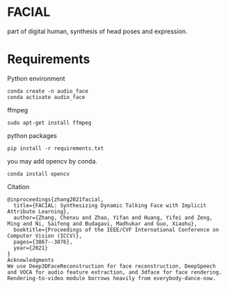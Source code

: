 # FACIAL
part of digital human, synthesis of head poses and expression. 
# Requirements  
Python environment  

``` 
conda create -n audio_face  
conda activate audio_face  
``` 

ffmpeg  
``` 
sudo apt-get install ffmpeg  
``` 

python packages  
``` 
pip install -r requirements.txt  
``` 

you may add opencv by conda.  
``` 
conda install opencv  
``` 

Citation  

``` 
@inproceedings{zhang2021facial,
  title={FACIAL: Synthesizing Dynamic Talking Face with Implicit Attribute Learning},
  author={Zhang, Chenxu and Zhao, Yifan and Huang, Yifei and Zeng, Ming and Ni, Saifeng and Budagavi, Madhukar and Guo, Xiaohu},
  booktitle={Proceedings of the IEEE/CVF International Conference on Computer Vision (ICCV)},
  pages={3867--3876},
  year={2021}
}
Acknowledgments
We use Deep3DFaceReconstruction for face reconstruction, DeepSpeech and VOCA for audio feature extraction, and 3dface for face rendering. Rendering-to-video module borrows heavily from everybody-dance-now.
``` 
